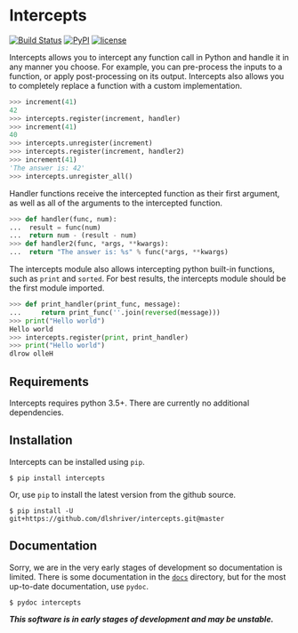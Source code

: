 Intercepts
==========

[![Build Status](https://travis-ci.org/dlshriver/intercepts.svg?branch=master)](https://travis-ci.org/dlshriver/intercepts)
[![PyPI](https://img.shields.io/pypi/v/intercepts.svg)](https://pypi.org/project/intercepts/)
[![license](https://img.shields.io/github/license/dlshriver/intercepts.svg)](https://github.com/dlshriver/intercepts/blob/master/LICENSE)

Intercepts allows you to intercept any function call in Python and handle it in any manner you choose. For example, you can pre-process the inputs to a function, or apply post-processing on its output. Intercepts also allows you to completely replace a function with a custom implementation.

```python
>>> increment(41)
42
>>> intercepts.register(increment, handler)
>>> increment(41)
40
>>> intercepts.unregister(increment)
>>> intercepts.register(increment, handler2)
>>> increment(41)
'The answer is: 42'
>>> intercepts.unregister_all()
```

Handler functions receive the intercepted function as their first argument, as well as all of the arguments to the intercepted function.

```python
>>> def handler(func, num):
...  result = func(num)
...  return num - (result - num)
>>> def handler2(func, *args, **kwargs):
...  return "The answer is: %s" % func(*args, **kwargs)
```

The intercepts module also allows intercepting python built-in functions, such as `print` and `sorted`. For best results, the intercepts module should be the first module imported.

```python
>>> def print_handler(print_func, message):
...     return print_func(''.join(reversed(message)))
>>> print("Hello world")
Hello world
>>> intercepts.register(print, print_handler)
>>> print("Hello world")
dlrow olleH
```

Requirements
------------

Intercepts requires python 3.5+. There are currently no additional dependencies.

Installation
------------

Intercepts can be installed using `pip`.

    $ pip install intercepts

Or, use `pip` to install the latest version from the github source.

    $ pip install -U git+https://github.com/dlshriver/intercepts.git@master

Documentation
-------------

Sorry, we are in the very early stages of development so documentation is limited. There is some documentation in the [`docs`](https://github.com/dlshriver/intercepts/tree/master/docs) directory, but for the most up-to-date documentation, use `pydoc`.

    $ pydoc intercepts

***This software is in early stages of development and may be unstable.***
